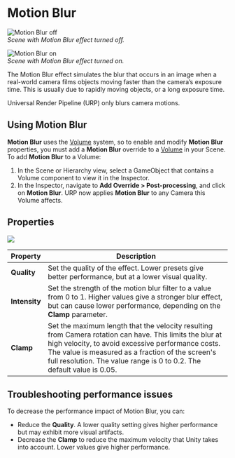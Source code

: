 # Motion Blur

![Motion Blur off](Images/post-proc/motion-blur-off.png)
<br/>_Scene with Motion Blur effect turned off._

![Motion Blur on](Images/post-proc/motion-blur.png)
<br/>_Scene with Motion Blur effect turned on._

The Motion Blur effect simulates the blur that occurs in an image when a real-world camera films objects moving faster than the camera’s exposure time. This is usually due to rapidly moving objects, or a long exposure time.

Universal Render Pipeline (URP) only blurs camera motions.

## Using Motion Blur

**Motion Blur** uses the [Volume](Volumes.md) system, so to enable and modify **Motion Blur** properties, you must add a **Motion Blur** override to a [Volume](Volumes.md) in your Scene. To add **Motion Blur** to a Volume:

1. In the Scene or Hierarchy view, select a GameObject that contains a Volume component to view it in the Inspector.
2. In the Inspector, navigate to **Add Override > Post-processing**, and click on **Motion Blur**. URP now applies **Motion Blur** to any Camera this Volume affects.

## Properties

![](Images/Inspectors/MotionBlur.png)

| **Property**  | **Description**                                              |
| ------------- | ------------------------------------------------------------ |
| **Quality**   | Set the quality of the effect. Lower presets give better performance, but at a lower visual quality. |
| **Intensity** | Set the strength of the motion blur filter to a value from 0 to 1. Higher values give a stronger blur effect, but can cause lower performance, depending on the **Clamp** parameter. |
| **Clamp**     | Set the maximum length that the velocity resulting from Camera rotation can have.  This limits the blur at high velocity, to avoid excessive performance costs. The value is measured as a fraction of the screen's full resolution. The value range is 0 to 0.2. The default value is 0.05. |

## Troubleshooting performance issues

To decrease the performance impact of Motion Blur, you can:

* Reduce the **Quality**. A lower quality setting gives higher performance but may exhibit more visual artifacts.
* Decrease the **Clamp** to reduce the maximum velocity that Unity takes into account. Lower values give higher performance.
